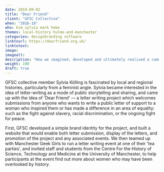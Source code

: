 ```yaml
---
date: 2019-09-02
title: "Dear Friend"
client: "GFSC Collective"
when: "2016-18"
who: kim sylvia mark hebe
themes: local-history hulme-and-manchester
categories: designbranding software
linktourl: https://dearfriend.org.uk/
linktotext:
image:
imagealt:
description: "How we imagined, developed and ultimately realised a community-led project aimed at celebrating women in public life and telling the stories of past struggles for liberation."
weight: 100
draft: true
---
```


GFSC collective member Sylvia Kölling is fascinated by local and regional histories, particularly from a feminist angle. Sylvia became interested in the idea of letter-writing as a mode of public storytelling and sharing, and came up with the idea of 'Dear Friend' — a letter writing project which welcomes submissions from anyone who wants to write a public letter of support to a woman who inspired them or has made a difference in an area of equality: such as the fight against slavery, racial discrimination, or the ongoing fight for peace.

First, GFSC developed a simple brand identity for the project, and built a website that would enable both letter submission, display of the letters, and promotion of the project and any associated events. We then teamed up with Manchester Geek Girls to run a letter writing event at one of their 'tea parties', and invited staff and students from the Centre For the History of Science, Technology and Medicine at the University of Manchester, to help participants at the event find out more about women who may have been overlooked by history.
